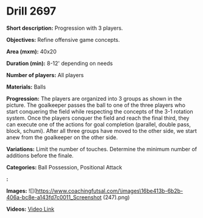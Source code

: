 # Drill 2697

**Short description:**
Progression with 3 players.

**Objectives:**
Refine offensive game concepts.

**Area (mxm):**
40x20

**Duration (min):**
8-12' depending on needs

**Number of players:**
All players

**Materials:**
Balls

**Progression:**
The players are organized into 3 groups as shown in the picture. The goalkeeper passes the ball to one of the three players who start conquering the field while respecting the concepts of the 3-1 rotation system. Once the players conquer the field and reach the final third, they can execute one of the actions for goal completion (parallel, double pass, block, schumi). After all three groups have moved to the other side, we start anew from the goalkeeper on the other side.

**Variations:**
Limit the number of touches. Determine the minimum number of additions before the finale.

**Categories:**
Ball Possession, Positional Attack

**:**


**Images:**
![](https://www.coachingfutsal.com/\images\16be413b-6b2b-406a-bc8e-a143fd7c0011_Screenshot (247).png)

**Videos:**
[Video Link](https://www.youtube.com/embed/MH_VKm341Js)

